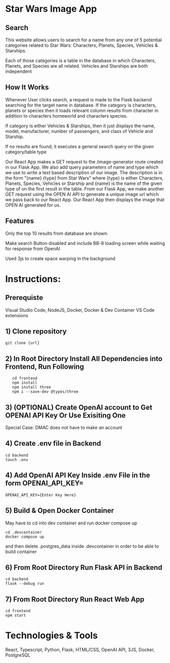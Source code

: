 # Star Wars Image App
## Search
This website allows users to search for a name from any one of 5 potential categories related to Star Wars:
  Characters, Planets, Species, Vehicles & Starships.
 
Each of those categories is a table in the database in which Characters, Planets, and Species are all related.
Vehicles and Starships are both independent

## How It Works

Whenever User clicks search, a request is made to the Flask backend searching for the target name in database. 
If the category is characters, planets or species then it loads relevant column results from character in addition to
 characters homeworld and characters species.

If category is either Vehicles & Starships, then it just displays the name, model, manufacturer, number of passengers, and class of Vehicle and Starship.

If no results are found, it executes a general search query on the given category/table type

Our React App makes a GET request to the /image-generator route created in our Flask App. We also add query parameters of name and type which we use to write a text based description of our image. The description is in the form "{name} {type} from Star Wars" where {type} is either Characters, Planets, Species, Vehicles or Starship and {name} is the name of the given type of on the first result in the table.
From our Flask App, we make another GET request using the OPEN AI API to generate a unique image url which we pass back to our React App. Our React App then displays the image that OPEN AI generated for us.

## Features
Only the top 10 results from database are shown.

Make search Button disabled and include BB-8 loading screen while waiting for response from OpenAI

Used 3js to create space warping in the background



# Instructions: 
## Prerequiste
Visual Studio Code, NodeJS, Docker, Docker & Dev Container VS Code extensions

## 1) Clone repository
```
git clone {url}
```

## 2) In Root Directory Install All Dependencies into Frontend, Run Following
```
   cd frontend
   npm install
   npm install three
   npm i --save-dev @types/three
```
 
## 3) (OPTIONAL) Create OpenAI account to Get OPENAI API Key Or Use Exisiting One 
  Special Case: DMAC does not have to make an account

## 4) Create .env file in Backend
```
cd backend
touch .env
```

## 4) Add OpenAI API Key Inside .env File in the form OPENAI_API_KEY=
`
OPENAI_API_KEY={Enter Key Here}
`
## 5) Build & Open Docker Container
May have to cd into dev container and run docker compose up 
```
cd .devcontainer
docker compose up
```
and then delete .postgres_data inside .devcontainer in order to be able to build container

## 6) From Root Directory Run Flask API in Backend
```
cd backend
flask --debug run
```

## 7) From Root Directory Run React Web App
```
cd frontend
npm start
```

# Technologies & Tools
React,
Typescript,
Python,
Flask,
HTML/CSS,
OpenAI API,
3JS,
Docker,
PostgreSQL

